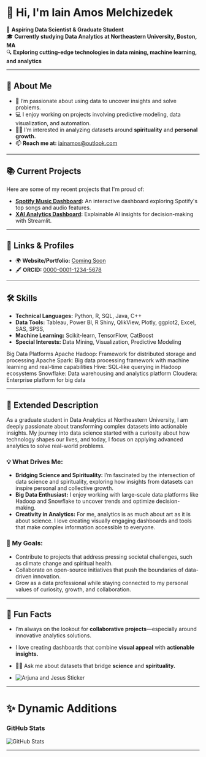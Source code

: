 # 👋 Hi, I'm Iain Amos Melchizedek

🚀 **Aspiring Data Scientist & Graduate Student**  
🎓 **Currently studying Data Analytics at Northeastern University, Boston, MA**  
🔍 **Exploring cutting-edge technologies in data mining, machine learning, and analytics**  

---

## 📌 About Me
- 🌱 I’m passionate about using data to uncover insights and solve problems.  
- 💻 I enjoy working on projects involving predictive modeling, data visualization, and automation.  
- 🧘‍♂️ I’m interested in analyzing datasets around **spirituality** and **personal growth.**  
- 📫 **Reach me at:** [iainamos@outlook.com](mailto:iainamos@outlook.com)  

---

## 📚 Current Projects
Here are some of my recent projects that I'm proud of:  
- **[Spotify Music Dashboard](https://github.com/username/spotify-music-dashboard):** An interactive dashboard exploring Spotify's top songs and audio features.  
- **[XAI Analytics Dashboard](https://github.com/username/XAI-Powered-Analytics-Dashboard):** Explainable AI insights for decision-making with Streamlit.  

---

## 🔗 Links & Profiles
- 🌍 **Website/Portfolio:** [Coming Soon](#)  
- 🖋️ **ORCID:** [0000-0001-1234-5678](https://orcid.org/your-id)  

---

## 🛠️ Skills
- **Technical Languages:** Python, R, SQL, Java, C++  
- **Data Tools:** Tableau, Power BI, R Shiny, QlikView, Plotly, ggplot2, Excel, SAS, SPSS,    
- **Machine Learning:** Scikit-learn, TensorFlow, CatBoost  
- **Special Interests:** Data Mining, Visualization, Predictive Modeling

Big Data Platforms
Apache Hadoop: Framework for distributed storage and processing
Apache Spark: Big data processing framework with machine learning and real-time capabilities
Hive: SQL-like querying in Hadoop ecosystems
Snowflake: Data warehousing and analytics platform
Cloudera: Enterprise platform for big data

---

## 🌟 Extended Description

As a graduate student in Data Analytics at Northeastern University, I am deeply passionate about transforming complex datasets into actionable insights. My journey into data science started with a curiosity about how technology shapes our lives, and today, I focus on applying advanced analytics to solve real-world problems.

### 💡 What Drives Me:
- **Bridging Science and Spirituality:** I’m fascinated by the intersection of data science and spirituality, exploring how insights from datasets can inspire personal and collective growth.
- **Big Data Enthusiast:** I enjoy working with large-scale data platforms like Hadoop and Snowflake to uncover trends and optimize decision-making.
- **Creativity in Analytics:** For me, analytics is as much about art as it is about science. I love creating visually engaging dashboards and tools that make complex information accessible to everyone.

### 🎯 My Goals:
- Contribute to projects that address pressing societal challenges, such as climate change and spiritual health.
- Collaborate on open-source initiatives that push the boundaries of data-driven innovation.
- Grow as a data professional while staying connected to my personal values of curiosity, growth, and collaboration.

---

## 🎯 Fun Facts
- I’m always on the lookout for **collaborative projects**—especially around innovative analytics solutions.  
- I love creating dashboards that combine **visual appeal** with **actionable insights.**  

- 🧘‍♂️ Ask me about datasets that bridge **science** and **spirituality.**
- ![Arjuna and Jesus Sticker](https://media.giphy.com/media/xDu06mKNBR2WDUa0Fq/giphy.gif)

---

# ✨ Dynamic Additions

### GitHub Stats
![GitHub Stats](https://github-readme-stats.vercel.app/api?username=your-username&show_icons=true&theme=radical)

---

